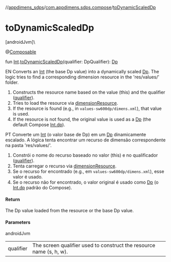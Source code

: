 //[appdimens_sdps](../../index.md)/[com.appdimens.sdps.compose](index.md)/[toDynamicScaledDp](to-dynamic-scaled-dp.md)

# toDynamicScaledDp

[androidJvm]\

@[Composable](https://developer.android.com/reference/kotlin/androidx/compose/runtime/Composable.html)

fun [Int](https://kotlinlang.org/api/core/kotlin-stdlib/kotlin/-int/index.html).[toDynamicScaledDp](to-dynamic-scaled-dp.md)(qualifier: DpQualifier): [Dp](https://developer.android.com/reference/kotlin/androidx/compose/ui/unit/Dp.html)

EN Converts an [Int](https://kotlinlang.org/api/core/kotlin-stdlib/kotlin/-int/index.html) (the base Dp value) into a dynamically scaled [Dp](https://developer.android.com/reference/kotlin/androidx/compose/ui/unit/Dp.html). The logic tries to find a corresponding dimension resource in the 'res/values/' folder.

1. 
   Constructs the resource name based on the value (this) and the qualifier ([qualifier](to-dynamic-scaled-dp.md)).
2. 
   Tries to load the resource via [dimensionResource](https://developer.android.com/reference/kotlin/androidx/compose/ui/res/package-summary.html).
3. 
   If the resource is found (e.g., in `values-sw600dp/dimens.xml`), that value is used.
4. 
   If the resource is not found, the original value is used as a [Dp](https://developer.android.com/reference/kotlin/androidx/compose/ui/unit/Dp.html) (the default Compose [Int.dp](https://developer.android.com/reference/kotlin/androidx/compose/ui/unit/package-summary.html)).

PT Converte um [Int](https://kotlinlang.org/api/core/kotlin-stdlib/kotlin/-int/index.html) (o valor base de Dp) em um [Dp](https://developer.android.com/reference/kotlin/androidx/compose/ui/unit/Dp.html) dinamicamente escalado. A lógica tenta encontrar um recurso de dimensão correspondente na pasta 'res/values/'.

1. 
   Constrói o nome do recurso baseado no valor (this) e no qualificador ([qualifier](to-dynamic-scaled-dp.md)).
2. 
   Tenta carregar o recurso via [dimensionResource](https://developer.android.com/reference/kotlin/androidx/compose/ui/res/package-summary.html).
3. 
   Se o recurso for encontrado (e.g., em `values-sw600dp/dimens.xml`), esse valor é usado.
4. 
   Se o recurso não for encontrado, o valor original é usado como [Dp](https://developer.android.com/reference/kotlin/androidx/compose/ui/unit/Dp.html) (o [Int.dp](https://developer.android.com/reference/kotlin/androidx/compose/ui/unit/package-summary.html) padrão do Compose).

#### Return

The Dp value loaded from the resource or the base Dp value.

#### Parameters

androidJvm

| | |
|---|---|
| qualifier | The screen qualifier used to construct the resource name (s, h, w). |